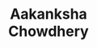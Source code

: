 ---
layout: page
title: <b>Aakanksha</b> <br> Chowdhery
description: Google Research
img: assets/img/aakanksha.jpg
redirect: http://www.achowdhery.com
importance: 2
category: speaker
---